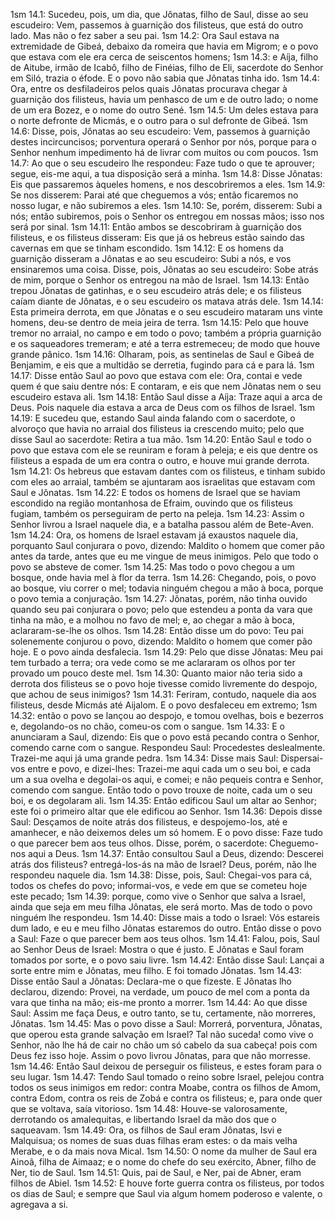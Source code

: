 1sm 14.1: Sucedeu, pois, um dia, que Jônatas, filho de Saul, disse ao seu escudeiro: Vem, passemos à guarnição dos filisteus, que está do outro lado. Mas não o fez saber a seu pai.
1sm 14.2: Ora Saul estava na extremidade de Gibeá, debaixo da romeira que havia em Migrom; e o povo que estava com ele era cerca de seiscentos homens;
1sm 14.3: e Aíja, filho de Aitube, irmão de Icabô, filho de Finéias, filho de Eli, sacerdote do Senhor em Siló, trazia o éfode. E o povo não sabia que Jônatas tinha ido.
1sm 14.4: Ora, entre os desfiladeiros pelos quais Jônatas procurava chegar à guarnição dos filisteus, havia um penhasco de um e de outro lado; o nome de um era Bozez, e o nome do outro Sené.
1sm 14.5: Um deles estava para o norte defronte de Micmás, e o outro para o sul defronte de Gibeá.
1sm 14.6: Disse, pois, Jônatas ao seu escudeiro: Vem, passemos à guarnição destes incircuncisos; porventura operará o Senhor por nós, porque para o Senhor nenhum impedimento há de livrar com muitos ou com poucos.
1sm 14.7: Ao que o seu escudeiro lhe respondeu: Faze tudo o que te aprouver; segue, eis-me aqui, a tua disposição será a minha.
1sm 14.8: Disse Jônatas: Eis que passaremos àqueles homens, e nos descobriremos a eles.
1sm 14.9: Se nos disserem: Parai até que cheguemos a vós; então ficaremos no nosso lugar, e não subiremos a eles.
1sm 14.10: Se, porém, disserem: Subi a nós; então subiremos, pois o Senhor os entregou em nossas mãos; isso nos será por sinal.
1sm 14.11: Então ambos se descobriram à guarnição dos filisteus, e os filisteus disseram: Eis que já os hebreus estão saindo das cavernas em que se tinham escondido.
1sm 14.12: E os homens da guarnição disseram a Jônatas e ao seu escudeiro: Subi a nós, e vos ensinaremos uma coisa. Disse, pois, Jônatas ao seu escudeiro: Sobe atrás de mim, porque o Senhor os entregou na mão de Israel.
1sm 14.13: Então trepou Jônatas de gatinhas, e o seu escudeiro atrás dele; e os filisteus caíam diante de Jônatas, e o seu escudeiro os matava atrás dele.
1sm 14.14: Esta primeira derrota, em que Jônatas e o seu escudeiro mataram uns vinte homens, deu-se dentro de meia jeira de terra.
1sm 14.15: Pelo que houve tremor no arraial, no campo e em todo o povo; também a própria guarnição e os saqueadores tremeram; e até a terra estremeceu; de modo que houve grande pânico.
1sm 14.16: Olharam, pois, as sentinelas de Saul e Gibeá de Benjamim, e eis que a multidão se derretia, fugindo para cá e para lá.
1sm 14.17: Disse então Saul ao povo que estava com ele: Ora, contai e vede quem é que saiu dentre nós: E contaram, e eis que nem Jônatas nem o seu escudeiro estava ali.
1sm 14.18: Então Saul disse a Aíja: Traze aqui a arca de Deus. Pois naquele dia estava a arca de Deus com os filhos de Israel.
1sm 14.19: E sucedeu que, estando Saul ainda falando com o sacerdote, o alvoroço que havia no arraial dos filisteus ia crescendo muito; pelo que disse Saul ao sacerdote: Retira a tua mão.
1sm 14.20: Então Saul e todo o povo que estava com ele se reuniram e foram à peleja; e eis que dentre os filisteus a espada de um era contra o outro, e houve mui grande derrota.
1sm 14.21: Os hebreus que estavam dantes com os filisteus, e tinham subido com eles ao arraial, também se ajuntaram aos israelitas que estavam com Saul e Jônatas.
1sm 14.22: E todos os homens de Israel que se haviam escondido na região montanhosa de Efraim, ouvindo que os filisteus fugiam, também os perseguiram de perto na peleja.
1sm 14.23: Assim o Senhor livrou a Israel naquele dia, e a batalha passou além de Bete-Aven.
1sm 14.24: Ora, os homens de Israel estavam já exaustos naquele dia, porquanto Saul conjurara o povo, dizendo: Maldito o homem que comer pão antes da tarde, antes que eu me vingue de meus inimigos. Pelo que todo o povo se absteve de comer.
1sm 14.25: Mas todo o povo chegou a um bosque, onde havia mel à flor da terra.
1sm 14.26: Chegando, pois, o povo ao bosque, viu correr o mel; todavia ninguém chegou a mão à boca, porque o povo temia a conjuração.
1sm 14.27: Jônatas, porém, não tinha ouvido quando seu pai conjurara o povo; pelo que estendeu a ponta da vara que tinha na mão, e a molhou no favo de mel; e, ao chegar a mão à boca, aclararam-se-lhe os olhos.
1sm 14.28: Então disse um do povo: Teu pai solenemente conjurou o povo, dizendo: Maldito o homem que comer pão hoje. E o povo ainda desfalecia.
1sm 14.29: Pelo que disse Jônatas: Meu pai tem turbado a terra; ora vede como se me aclararam os olhos por ter provado um pouco deste mel.
1sm 14.30: Quanto maior não teria sido a derrota dos filisteus se o povo hoje tivesse comido livremente do despojo, que achou de seus inimigos?
1sm 14.31: Feriram, contudo, naquele dia aos filisteus, desde Micmás até Aijalom. E o povo desfaleceu em extremo;
1sm 14.32: então o povo se lançou ao despojo, e tomou ovelhas, bois e bezerros e, degolando-os no chão, comeu-os com o sangue.
1sm 14.33: E o anunciaram a Saul, dizendo: Eis que o povo está pecando contra o Senhor, comendo carne com o sangue. Respondeu Saul: Procedestes deslealmente. Trazei-me aqui já uma grande pedra.
1sm 14.34: Disse mais Saul: Dispersai-vos entre e povo, e dizei-lhes: Trazei-me aqui cada um o seu boi, e cada um a sua ovelha e degolai-os aqui, e comei; e não pequeis contra e Senhor, comendo com sangue. Então todo o povo trouxe de noite, cada um o seu boi, e os degolaram ali.
1sm 14.35: Então edificou Saul um altar ao Senhor; este foi o primeiro altar que ele edificou ao Senhor.
1sm 14.36: Depois disse Saul: Desçamos de noite atrás dos filisteus, e despojemo-los, até e amanhecer, e não deixemos deles um só homem. E o povo disse: Faze tudo o que parecer bem aos teus olhos. Disse, porém, o sacerdote: Cheguemo-nos aqui a Deus.
1sm 14.37: Então consultou Saul a Deus, dizendo: Descerei atrás dos filisteus? entregá-los-ás na mão de Israel? Deus, porém, não lhe respondeu naquele dia.
1sm 14.38: Disse, pois, Saul: Chegai-vos para cá, todos os chefes do povo; informai-vos, e vede em que se cometeu hoje este pecado;
1sm 14.39: porque, como vive o Senhor que salva a Israel, ainda que seja em meu filha Jônatas, ele será morto. Mas de todo o povo ninguém lhe respondeu.
1sm 14.40: Disse mais a todo o Israel: Vós estareis dum lado, e eu e meu filho Jônatas estaremos do outro. Então disse o povo a Saul: Faze o que parecer bem aos teus olhos.
1sm 14.41: Falou, pois, Saul ao Senhor Deus de Israel: Mostra o que é justo. E Jônatas e Saul foram tomados por sorte, e o povo saiu livre.
1sm 14.42: Então disse Saul: Lançai a sorte entre mim e Jônatas, meu filho. E foi tomado Jônatas.
1sm 14.43: Disse então Saul a Jônatas: Declara-me o que fizeste. E Jônatas lho declarou, dizendo: Provei, na verdade, um pouco de mel com a ponta da vara que tinha na mão; eis-me pronto a morrer.
1sm 14.44: Ao que disse Saul: Assim me faça Deus, e outro tanto, se tu, certamente, não morreres, Jônatas.
1sm 14.45: Mas o povo disse a Saul: Morrerá, porventura, Jônatas, que operou esta grande salvação em Israel? Tal não suceda! como vive o Senhor, não lhe há de cair no chão um só cabelo da sua cabeça! pois com Deus fez isso hoje. Assim o povo livrou Jônatas, para que não morresse.
1sm 14.46: Então Saul deixou de perseguir os filisteus, e estes foram para o seu lugar.
1sm 14.47: Tendo Saul tomado o reino sobre Israel, pelejou contra todos os seus inimigos em redor: contra Moabe, contra os filhos de Amom, contra Edom, contra os reis de Zobá e contra os filisteus; e, para onde quer que se voltava, saía vitorioso.
1sm 14.48: Houve-se valorosamente, derrotando os amalequitas, e libertando Israel da mão dos que o saqueavam.
1sm 14.49: Ora, os filhos de Saul eram Jônatas, Isvi e Malquisua; os nomes de suas duas filhas eram estes: o da mais velha Merabe, e o da mais nova Mical.
1sm 14.50: O nome da mulher de Saul era Ainoã, filha de Aimaaz; e o nome do chefe do seu exército, Abner, filho de Ner, tio de Saul.
1sm 14.51: Quis, pai de Saul, e Ner, pai de Abner, eram filhos de Abiel.
1sm 14.52: E houve forte guerra contra os filisteus, por todos os dias de Saul; e sempre que Saul via algum homem poderoso e valente, o agregava a si.
